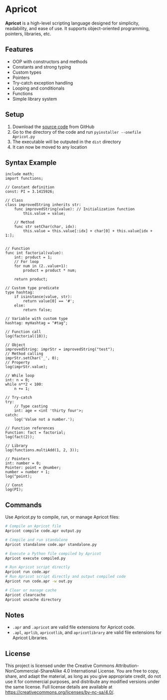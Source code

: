# Apricot

**Apricot** is a high-level scripting language designed for simplicity, readability, and ease of use. It supports object-oriented programming, pointers, libraries, etc.

## Features

- OOP with constructors and methods
- Constants and strong typing
- Custom types
- Pointers
- Try-catch exception handling
- Looping and conditionals
- Functions
- Simple library system

## Setup
1. Download the [source code](https://github.com/Nektarios1667/Apricot) from GitHub
2. Go to the directory of the code and run `pyinstaller --onefile Apricot.py`
3. The executable will be outputed in the `dist` directory
4. It can now be moved to any location

## Syntax Example
```
include math;
import functions;

// Constant definition
const: PI = 3.1415926;

// Class
class improvedString inherits str:
    func improvedString(value): // Initialization function
        this.value = value;

    // Method
    func str setChar(char, idx):
        this.value = this.value[:idx] + char[0] + this.value[idx + 1:];


// Function
func int factorial(value):
    int: product = 1;
    // For loop
    for num in (2..value+1):
        product = product * num;

    return product;

// Custom type predicate
type hashtag:
    if isinstance(value, str):
        return value[0] == '#';
    else:
        return false;

// Variable with custom type
hashtag: myHashtag = "#tag";

// Function call
log(factorial(10));

// Object
improvedString: imprStr = improvedString("test");
// Method calling
imprStr.setChar('_', 0);
// Property
log(imprStr.value);

// While loop
int: n = 0;
while n**2 < 100:
    n += 1;

// Try-catch
try:
    // Type casting
    int: age = <int 'thirty four'>;
catch:
    log('Value not a number.');

// Function references
Function: fact = factorial;
log(fact(2));

// Library
log(functions.multiAdd(1, 2, 3));

// Pointers
int: number = 0;
Pointer: point = @number;
number = number + 1;
log(^point);

// Const
log(PI);

```

## Commands

Use Apricot.py to compile, run, or manage Apricot files:

```bash
# Compile an Apricot file
Apricot compile code.apr output.py

# Compile and run standalone
Apricot standalone code.apr standalone.py

# Execute a Python file compiled by Apricot
Apricot execute compiled.py

# Run Apricot script directly
Apricot run code.apr
# Run Apricot script directly and output compiled code
Apricot run code.apr -w out.py

# Clear or manage cache
Apricot clearcache
Apricot uncache directory
```

## Notes

- `.apr` and `.apricot` are valid file extensions for Apricot code.  
- `.apl`, `aprlib`, `apricotlib`, and `apricotlibrary` are valid file extensions for Apricot Libraries.

## License
This project is licensed under the Creative Commons Attribution-NonCommercial-ShareAlike 4.0 International License. You are free to copy, share, and adapt the material, as long as you give appropriate credit, do not use it for commercial purposes, and distribute any modified versions under the same license. Full license details are available at https://creativecommons.org/licenses/by-nc-sa/4.0/.
